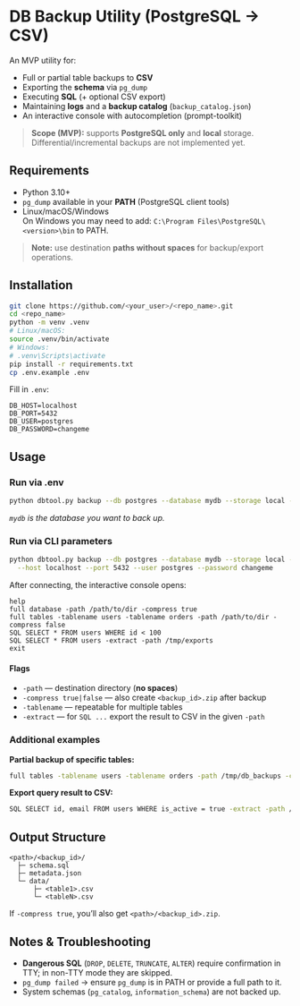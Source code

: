 # DB Backup Utility (PostgreSQL → CSV)

An MVP utility for:
- Full or partial table backups to **CSV**
- Exporting the **schema** via `pg_dump`
- Executing **SQL** (+ optional CSV export)
- Maintaining **logs** and a **backup catalog** (`backup_catalog.json`)
- An interactive console with autocompletion (prompt-toolkit)

> **Scope (MVP):** supports **PostgreSQL only** and **local** storage. Differential/incremental backups are not implemented yet.

## Requirements
- Python 3.10+
- `pg_dump` available in your **PATH** (PostgreSQL client tools)
- Linux/macOS/Windows  
  On Windows you may need to add: `C:\Program Files\PostgreSQL\<version>\bin` to PATH.

> **Note:** use destination **paths without spaces** for backup/export operations.

## Installation
```bash
git clone https://github.com/<your_user>/<repo_name>.git
cd <repo_name>
python -m venv .venv
# Linux/macOS:
source .venv/bin/activate
# Windows:
# .venv\Scripts\activate
pip install -r requirements.txt
cp .env.example .env
````

Fill in `.env`:

```dotenv
DB_HOST=localhost
DB_PORT=5432
DB_USER=postgres
DB_PASSWORD=changeme
```

## Usage

### Run via .env

```bash
python dbtool.py backup --db postgres --database mydb --storage local --config file
```

*`mydb` is the database you want to back up.*

### Run via CLI parameters

```bash
python dbtool.py backup --db postgres --database mydb --storage local --config manual \
  --host localhost --port 5432 --user postgres --password changeme
```

After connecting, the interactive console opens:

```
help
full database -path /path/to/dir -compress true
full tables -tablename users -tablename orders -path /path/to/dir -compress false
SQL SELECT * FROM users WHERE id < 100
SQL SELECT * FROM users -extract -path /tmp/exports
exit
```

#### Flags

* `-path` — destination directory (**no spaces**)
* `-compress true|false` — also create `<backup_id>.zip` after backup
* `-tablename` — repeatable for multiple tables
* `-extract` — for `SQL ...` export the result to CSV in the given `-path`

### Additional examples

**Partial backup of specific tables:**

```bash
full tables -tablename users -tablename orders -path /tmp/db_backups -compress true
```

**Export query result to CSV:**

```bash
SQL SELECT id, email FROM users WHERE is_active = true -extract -path /tmp/query_exports
```

## Output Structure

```
<path>/<backup_id>/
  ├─ schema.sql
  ├─ metadata.json
  └─ data/
      ├─ <table1>.csv
      └─ <tableN>.csv
```

If `-compress true`, you’ll also get `<path>/<backup_id>.zip`.

## Notes & Troubleshooting

* **Dangerous SQL** (`DROP`, `DELETE`, `TRUNCATE`, `ALTER`) require confirmation in TTY; in non-TTY mode they are skipped.
* `pg_dump failed` → ensure `pg_dump` is in PATH or provide a full path to it.
* System schemas (`pg_catalog`, `information_schema`) are not backed up.
